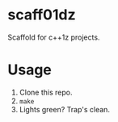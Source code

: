 # scaff01dz
Scaffold for c++1z projects.

# Usage
1. Clone this repo.
1. `make`
1. Lights green? Trap's clean.
